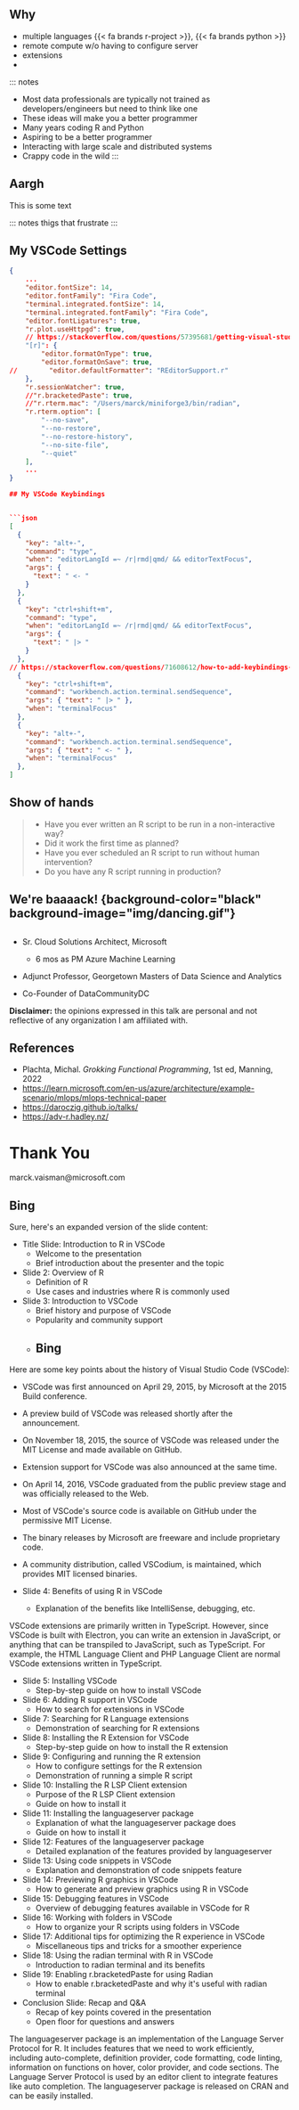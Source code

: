 
## Why

- multiple languages {{< fa brands r-project >}}, {{< fa brands python >}}
- remote compute w/o having to configure server
- extensions
- 

::: notes
-   Most data professionals are typically not trained as developers/engineers but need to think like one
-   These ideas will make you a better programmer
-   Many years coding R and Python
-   Aspiring to be a better programmer
-   Interacting with large scale and distributed systems
-   Crappy code in the wild
:::

## Aargh

This is some text

::: notes
thigs that frustrate
:::

## My VSCode Settings

```json
{
    ...
    "editor.fontSize": 14,
    "editor.fontFamily": "Fira Code",
    "terminal.integrated.fontSize": 14,
    "terminal.integrated.fontFamily": "Fira Code",
    "editor.fontLigatures": true,
    "r.plot.useHttpgd": true,
    // https://stackoverflow.com/questions/57395681/getting-visual-studio-code-to-auto-format-r-code
    "[r]": {
        "editor.formatOnType": true,
        "editor.formatOnSave": true,
//        "editor.defaultFormatter": "REditorSupport.r"
    },
    "r.sessionWatcher": true,
    //"r.bracketedPaste": true,
    //"r.rterm.mac": "/Users/marck/miniforge3/bin/radian",
    "r.rterm.option": [
        "--no-save",
        "--no-restore",
        "--no-restore-history",
        "--no-site-file",
        "--quiet"
    ],
    ...
}

## My VSCode Keybindings


```json
[
  {
    "key": "alt+-",
    "command": "type",
    "when": "editorLangId =~ /r|rmd|qmd/ && editorTextFocus",
    "args": {
      "text": " <- "
    }
  },
  {
    "key": "ctrl+shift+m",
    "command": "type",
    "when": "editorLangId =~ /r|rmd|qmd/ && editorTextFocus",
    "args": {
      "text": " |> "
    }
  },
// https://stackoverflow.com/questions/71608612/how-to-add-keybindings-in-visual-studio-code-for-the-r-terminal
  {
    "key": "ctrl+shift+m",
    "command": "workbench.action.terminal.sendSequence",
    "args": { "text": " |> " },
    "when": "terminalFocus"
  },
  {
    "key": "alt+-",
    "command": "workbench.action.terminal.sendSequence",
    "args": { "text": " <- " },
    "when": "terminalFocus"
  },
]

```


## Show of hands

> -   Have you ever written an R script to be run in a non-interactive way?
> -   Did it work the first time as planned?
> -   Have you ever scheduled an R script to run without human intervention?
> -   Do you have any R script running in production?

## We're baaaack! {background-color="black" background-image="img/dancing.gif"}

## 

-   Sr.
    Cloud Solutions Architect, Microsoft

    -   6 mos as PM Azure Machine Learning

-   Adjunct Professor, Georgetown Masters of Data Science and Analytics

-   Co-Founder of DataCommunityDC

**Disclaimer:** the opinions expressed in this talk are personal and not reflective of any organization I am affiliated with.


## References

-   Plachta, Michal. *Grokking Functional Programming*, 1st ed, Manning, 2022
-   https://learn.microsoft.com/en-us/azure/architecture/example-scenario/mlops/mlops-technical-paper
-   https://daroczig.github.io/talks/
-   https://adv-r.hadley.nz/





# Thank You

marck.vaisman\@microsoft.com

## Bing
Sure, here's an expanded version of the slide content:
- Title Slide: Introduction to R in VSCode
    - Welcome to the presentation
    - Brief introduction about the presenter and the topic
- Slide 2: Overview of R
    - Definition of R
    - Use cases and industries where R is commonly used
- Slide 3: Introduction to VSCode
    - Brief history and purpose of VSCode
    - Popularity and community support
    - ## Bing
Here are some key points about the history of Visual Studio Code (VSCode):
- VSCode was first announced on April 29, 2015, by Microsoft at the 2015 Build conference.
- A preview build of VSCode was released shortly after the announcement.
- On November 18, 2015, the source of VSCode was released under the MIT License and made available on GitHub.
- Extension support for VSCode was also announced at the same time.
- On April 14, 2016, VSCode graduated from the public preview stage and was officially released to the Web.
- Most of VSCode's source code is available on GitHub under the permissive MIT License.
- The binary releases by Microsoft are freeware and include proprietary code.
- A community distribution, called VSCodium, is maintained, which provides MIT licensed binaries.

- Slide 4: Benefits of using R in VSCode
    - Explanation of the benefits like IntelliSense, debugging, etc.

VSCode extensions are primarily written in TypeScript. However, since VSCode is built with Electron, you can write an extension in JavaScript, or anything that can be transpiled to JavaScript, such as TypeScript. For example, the HTML Language Client and PHP Language Client are normal VSCode extensions written in TypeScript.


- Slide 5: Installing VSCode
    - Step-by-step guide on how to install VSCode
- Slide 6: Adding R support in VSCode
    - How to search for extensions in VSCode
- Slide 7: Searching for R Language extensions
    - Demonstration of searching for R extensions
- Slide 8: Installing the R Extension for VSCode
    - Step-by-step guide on how to install the R extension
- Slide 9: Configuring and running the R extension
    - How to configure settings for the R extension
    - Demonstration of running a simple R script
- Slide 10: Installing the R LSP Client extension
    - Purpose of the R LSP Client extension
    - Guide on how to install it
- Slide 11: Installing the languageserver package
    - Explanation of what the languageserver package does
    - Guide on how to install it
- Slide 12: Features of the languageserver package
    - Detailed explanation of the features provided by languageserver
- Slide 13: Using code snippets in VSCode
    - Explanation and demonstration of code snippets feature
- Slide 14: Previewing R graphics in VSCode
    - How to generate and preview graphics using R in VSCode
- Slide 15: Debugging features in VSCode
    - Overview of debugging features available in VSCode for R
- Slide 16: Working with folders in VSCode
    - How to organize your R scripts using folders in VSCode
- Slide 17: Additional tips for optimizing the R experience in VSCode
    - Miscellaneous tips and tricks for a smoother experience
- Slide 18: Using the radian terminal with R in VSCode
    - Introduction to radian terminal and its benefits
- Slide 19: Enabling r.bracketedPaste for using Radian
    - How to enable r.bracketedPaste and why it's useful with radian terminal
- Conclusion Slide: Recap and Q&A
    - Recap of key points covered in the presentation
    - Open floor for questions and answers


The languageserver package is an implementation of the Language Server Protocol for R. It includes features that we need to work efficiently, including auto-complete, definition provider, code formatting, code linting, information on functions on hover, color provider, and code sections. The Language Server Protocol is used by an editor client to integrate features like auto completion. The languageserver package is released on CRAN and can be easily installed.
